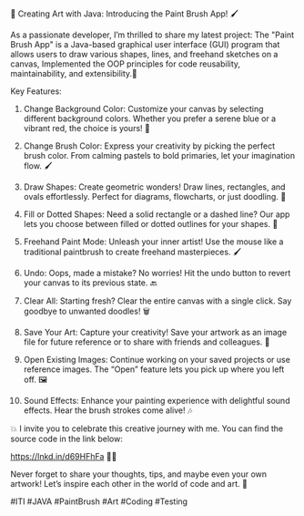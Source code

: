🎨 Creating Art with Java: Introducing the Paint Brush App! 🖌️

As a passionate developer, I’m thrilled to share my latest project: The "Paint Brush App" is a Java-based graphical user interface (GUI) program that allows users to draw various shapes, lines, and freehand sketches on a canvas, Implemented the OOP principles for code reusability, maintainability, and extensibility.🎉

Key Features:

1. Change Background Color: Customize your canvas by selecting different background colors. Whether you prefer a serene blue or a vibrant red, the choice is yours! 🎨

2. Change Brush Color: Express your creativity by picking the perfect brush color. From calming pastels to bold primaries, let your imagination flow. 🖌

3. Draw Shapes: Create geometric wonders! Draw lines, rectangles, and ovals effortlessly. Perfect for diagrams, flowcharts, or just doodling. 📏

4. Fill or Dotted Shapes: Need a solid rectangle or a dashed line? Our app lets you choose between filled or dotted outlines for your shapes. 💭

5. Freehand Paint Mode: Unleash your inner artist! Use the mouse like a traditional paintbrush to create freehand masterpieces. 🖌

6. Undo: Oops, made a mistake? No worries! Hit the undo button to revert your canvas to its previous state. 🔙

7. Clear All: Starting fresh? Clear the entire canvas with a single click. Say goodbye to unwanted doodles! 🗑

8. Save Your Art: Capture your creativity! Save your artwork as an image file for future reference or to share with friends and colleagues. 💾

9. Open Existing Images: Continue working on your saved projects or use reference images. The “Open” feature lets you pick up where you left off. 🖼

10. Sound Effects: Enhance your painting experience with delightful sound effects. Hear the brush strokes come alive! 🎶



💥 I invite you to celebrate this creative journey with me. You can find the source code in the link below:

https://lnkd.in/d69HFhFa 🤸‍♂️



Never forget to share your thoughts, tips, and maybe even your own artwork! Let’s inspire each other in the world of code and art. 🌈


#ITI #JAVA #PaintBrush #Art #Coding #Testing